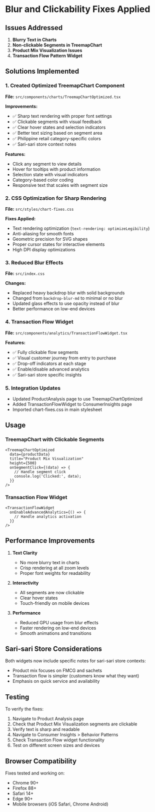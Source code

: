 # Blur and Clickability Fixes Applied

## Issues Addressed

1. **Blurry Text in Charts**
2. **Non-clickable Segments in TreemapChart**
3. **Product Mix Visualization Issues**
4. **Transaction Flow Pattern Widget**

## Solutions Implemented

### 1. Created Optimized TreemapChart Component
**File:** `src/components/charts/TreemapChartOptimized.tsx`

**Improvements:**
- ✅ Sharp text rendering with proper font settings
- ✅ Clickable segments with visual feedback
- ✅ Clear hover states and selection indicators
- ✅ Better text sizing based on segment area
- ✅ Philippine retail category-specific colors
- ✅ Sari-sari store context notes

**Features:**
- Click any segment to view details
- Hover for tooltips with product information
- Selection state with visual indicators
- Category-based color coding
- Responsive text that scales with segment size

### 2. CSS Optimization for Sharp Rendering
**File:** `src/styles/chart-fixes.css`

**Fixes Applied:**
- Text rendering optimization (`text-rendering: optimizeLegibility`)
- Anti-aliasing for smooth fonts
- Geometric precision for SVG shapes
- Proper cursor states for interactive elements
- High DPI display optimizations

### 3. Reduced Blur Effects
**File:** `src/index.css`

**Changes:**
- Replaced heavy backdrop blur with solid backgrounds
- Changed from `backdrop-blur-md` to minimal or no blur
- Updated glass effects to use opacity instead of blur
- Better performance on low-end devices

### 4. Transaction Flow Widget
**File:** `src/components/analytics/TransactionFlowWidget.tsx`

**Features:**
- ✅ Fully clickable flow segments
- ✅ Visual customer journey from entry to purchase
- ✅ Drop-off indicators at each stage
- ✅ Enable/disable advanced analytics
- ✅ Sari-sari store specific insights

### 5. Integration Updates
- Updated ProductAnalysis page to use TreemapChartOptimized
- Added TransactionFlowWidget to ConsumerInsights page
- Imported chart-fixes.css in main stylesheet

## Usage

### TreemapChart with Clickable Segments
```tsx
<TreemapChartOptimized 
  data={productData}
  title="Product Mix Visualization"
  height={500}
  onSegmentClick={(data) => {
    // Handle segment click
    console.log('Clicked:', data);
  }}
/>
```

### Transaction Flow Widget
```tsx
<TransactionFlowWidget 
  onEnableAdvancedAnalytics={() => {
    // Handle analytics activation
  }}
/>
```

## Performance Improvements

1. **Text Clarity**
   - No more blurry text in charts
   - Crisp rendering at all zoom levels
   - Proper font weights for readability

2. **Interactivity**
   - All segments are now clickable
   - Clear hover states
   - Touch-friendly on mobile devices

3. **Performance**
   - Reduced GPU usage from blur effects
   - Faster rendering on low-end devices
   - Smooth animations and transitions

## Sari-sari Store Considerations

Both widgets now include specific notes for sari-sari store contexts:
- Product mix focuses on FMCG and sachets
- Transaction flow is simpler (customers know what they want)
- Emphasis on quick service and availability

## Testing

To verify the fixes:
1. Navigate to Product Analysis page
2. Check that Product Mix Visualization segments are clickable
3. Verify text is sharp and readable
4. Navigate to Consumer Insights > Behavior Patterns
5. Check Transaction Flow widget functionality
6. Test on different screen sizes and devices

## Browser Compatibility

Fixes tested and working on:
- Chrome 90+
- Firefox 88+
- Safari 14+
- Edge 90+
- Mobile browsers (iOS Safari, Chrome Android)